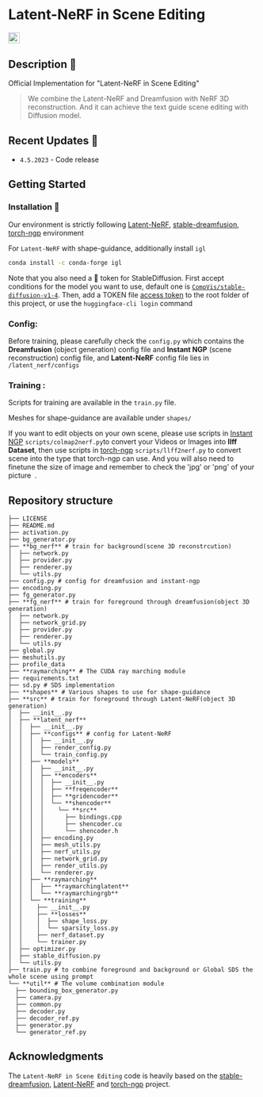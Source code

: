# Latent-NeRF in Scene Editing
<a href="https://opensource.org/licenses/MIT"><img src="https://img.shields.io/badge/License-MIT-yellow.svg" height=22.5></a>  

## Description :scroll:	

Official Implementation for "Latent-NeRF in Scene Editing"

> We combine the Latent-NeRF and Dreamfusion with NeRF 3D reconstruction. And it can achieve the text guide scene editing with Diffusion model.

## Recent Updates :newspaper:

* `4.5.2023` - Code release

## Getting Started

### Installation :floppy_disk:	

Our environment is strictly following [Latent-NeRF](https://github.com/eladrich/latent-nerf), [stable-dreamfusion](https://github.com/ashawkey/stable-dreamfusion),  [torch-ngp](https://github.com/ashawkey/torch-ngp) environment

For `Latent-NeRF` with shape-guidance, additionally install `igl`

```bash
conda install -c conda-forge igl
```

Note that you also need a :hugs: token for StableDiffusion. First accept conditions for the model you want to use, default one is [`CompVis/stable-diffusion-v1-4`]( https://huggingface.co/CompVis/stable-diffusion-v1-4). Then, add a TOKEN file [access token](https://huggingface.co/settings/tokens) to the root folder of this project, or use the `huggingface-cli login` command

### Config:

Before training, please carefully check the `config.py` which contains the **Dreamfusion** (object generation) config file and **Instant NGP** (scene reconstruction) config file, and **Latent-NeRF** config file lies in `/latent_nerf/configs`

### Training :	

Scripts for training are available in the `train.py` file.

Meshes for shape-guidance are available under `shapes/`

If you want to edit objects on your own scene, please use scripts in [Instant NGP](https://github.com/NVlabs/instant-ngp) `scripts/colmap2nerf.py`to convert your Videos or Images into **llff Dataset**, then use scripts in [torch-ngp](https://github.com/ashawkey/torch-ngp) `scripts/llff2nerf.py` to convert scene into the type that torch-ngp can use. And you will also need to finetune the size of image and remember to check the 'jpg' or 'png' of your picture` `.

## Repository structure

```shell
├── LICENSE
├── README.md
├── activation.py
├── bg_generator.py
├── **bg_nerf**	# train for background(scene 3D reconstrcution)
│  ├── network.py
│  ├── provider.py
│  ├── renderer.py
│  └── utils.py
├── config.py # config for dreamfusion and instant-ngp
├── encoding.py
├── fg_generator.py
├── **fg_nerf** # train for foreground through dreamfusion(object 3D generation)
│  ├── network.py
│  ├── network_grid.py
│  ├── provider.py
│  ├── renderer.py
│  └── utils.py
├── global.py
├── meshutils.py
├── profile_data
├── **raymarching** # The CUDA ray marching module
├── requirements.txt
├── sd.py # SDS implementation
├── **shapes** # Various shapes to use for shape-guidance
├── **src** # train for foreground through Latent-NeRF(object 3D generation)	
│  ├── __init__.py
│  ├── **latent_nerf**
│  │  ├── __init__.py
│  │  ├── **configs** # config for Latent-NeRF
│  │  │  ├── __init__.py
│  │  │  ├── render_config.py
│  │  │  └── train_config.py
│  │  ├── **models**
│  │  │  ├── __init__.py
│  │  │  ├── **encoders**
│  │  │  │  ├── __init__.py
│  │  │  │  ├── **freqencoder**
│  │  │  │  ├── **gridencoder**
│  │  │  │  └── **shencoder**
│  │  │  │    └── **src**
│  │  │  │      ├── bindings.cpp
│  │  │  │      ├── shencoder.cu
│  │  │  │      └── shencoder.h
│  │  │  ├── encoding.py
│  │  │  ├── mesh_utils.py
│  │  │  ├── nerf_utils.py
│  │  │  ├── network_grid.py
│  │  │  ├── render_utils.py
│  │  │  └── renderer.py
│  │  ├── **raymarching**
│  │  │  ├── **raymarchinglatent**
│  │  │  └── **raymarchingrgb**
│  │  └── **training**
│  │    ├── __init__.py
│  │    ├── **losses**
│  │    │  ├── shape_loss.py
│  │    │  └── sparsity_loss.py
│  │    ├── nerf_dataset.py
│  │    └── trainer.py
│  ├── optimizer.py
│  ├── stable_diffusion.py
│  └── utils.py
├── train.py # to combine foreground and background or Global SDS the whole scene using prompt
└── **util** # The volume combination module
  ├── bounding_box_generator.py
  ├── camera.py
  ├── common.py
  ├── decoder.py
  ├── decoder_ref.py
  ├── generator.py
  └── generator_ref.py 
```

## Acknowledgments

The `Latent-NeRF in Scene Editing` code is heavily based on the [stable-dreamfusion](https://github.com/ashawkey/stable-dreamfusion), [Latent-NeRF](https://github.com/eladrich/latent-nerf) and  [torch-ngp](https://github.com/ashawkey/torch-ngp) project.

